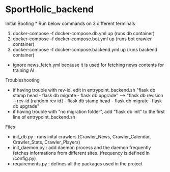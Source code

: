 # SportHolic_backend

Initial Booting
    * Run below commands on 3 different terminals
1. docker-compose -f docker-compose.db.yml up (runs db container)
2. docker-compose -f docker-compose.bot.yml up (runs bot crawler container)
3. docker-compose -f docker-compose.backend.yml up (runs backend container)
* ignore news_fetch.yml because it is used for fetching news contents for training AI 

Troubleshooting
* if having trouble with rev-id, edit in entrypoint_backend.sh "flask db stamp head - flask db migrate - flask db upgrade" --> "flask db revision --rev-id [random rev id] - flask db stamp head - flask db migrate -flask db upgrade"
* if having trouble with "no migration folder", add "flask db init" to the first line of entrypoint_backend.sh

Files
* init_db.py : runs inital crawlers (Crawler_News, Crawler_Calendar, Crawler_Stats, Crawler_Players)
* init_daemon.py : add daemon process and the daemon frequently fetches informations from different sites. (frequency is defined in /config.py)
* requirements.py : defines all the packages used in the project